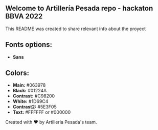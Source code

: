 ## Welcome to Artillería Pesada repo - hackaton BBVA 2022

This README was created to share relevant info about the proyect

## Fonts options:

- **Sans**

## Colors:

- **Main:** #063978
- **Black:** #01224A
- **Contrast:** #C98200
- **White:** #1D69C4
- **Contrast2:** #5E3F05
- **Text:** #FFFFFF or #000000

Created with :heart: by Artilleria Pesada's team.
